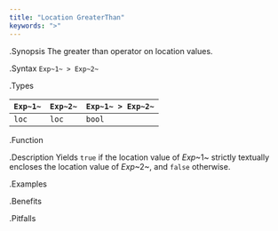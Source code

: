 ```yaml
---
title: "Location GreaterThan"
keywords: ">"
---
```


.Synopsis
The greater than operator on location values.

.Syntax
`Exp~1~ > Exp~2~`

.Types


| `Exp~1~` | `Exp~2~` | `Exp~1~ > Exp~2~`  |
| --- | --- | --- |
| `loc`     |  `loc`    | `bool`                |


.Function

.Description
Yields `true` if the location value of _Exp_~1~ strictly textually encloses
the location value of _Exp_~2~, and `false` otherwise.

.Examples

.Benefits

.Pitfalls

